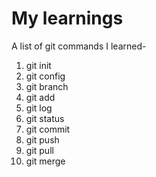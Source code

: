 <h1>My learnings</h1>
<p>A list of git commands I learned-</p>
<ol>
<li>git init</li>
<li>git config</li>
<li>git branch</li>
<li>git add</li>
<li>git log</li>
<li>git status</li>
<li>git commit</li>
<li>git push</li>
<li>git pull</li>
<li>git merge</li>
</ol>
